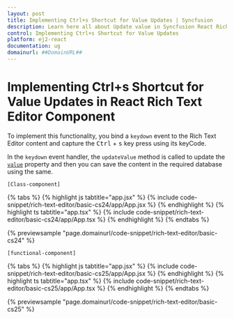 ```yaml
---
layout: post
title: Implementing Ctrl+s Shortcut for Value Updates | Syncfusion
description: Learn here all about Update value in Syncfusion React Rich text editor component of Syncfusion Essential JS 2 and more.
control: Implementing Ctrl+s Shortcut for Value Updates
platform: ej2-react
documentation: ug
domainurl: ##DomainURL##
---
```


# Implementing Ctrl+s Shortcut for Value Updates in React Rich Text Editor Component

To implement this functionality, you bind a `keydown` event to the Rich Text Editor content and capture the <kbd>Ctrl</kbd> + <kbd>s</kbd> key press using its keyCode.

In the `keydown` event handler, the `updateValue` method is called to update the [`value`](https://ej2.syncfusion.com/react/documentation/api/rich-text-editor/#value) property and then you can save the content in the required database using the same.

`[Class-component]`

{% tabs %}
{% highlight js tabtitle="app.jsx" %}
{% include code-snippet/rich-text-editor/basic-cs24/app/App.jsx %}
{% endhighlight %}
{% highlight ts tabtitle="app.tsx" %}
{% include code-snippet/rich-text-editor/basic-cs24/app/App.tsx %}
{% endhighlight %}
{% endtabs %}

 {% previewsample "page.domainurl/code-snippet/rich-text-editor/basic-cs24" %}

`[functional-component]`

{% tabs %}
{% highlight js tabtitle="app.jsx" %}
{% include code-snippet/rich-text-editor/basic-cs25/app/App.jsx %}
{% endhighlight %}
{% highlight ts tabtitle="app.tsx" %}
{% include code-snippet/rich-text-editor/basic-cs25/app/App.tsx %}
{% endhighlight %}
{% endtabs %}

 {% previewsample "page.domainurl/code-snippet/rich-text-editor/basic-cs25" %}